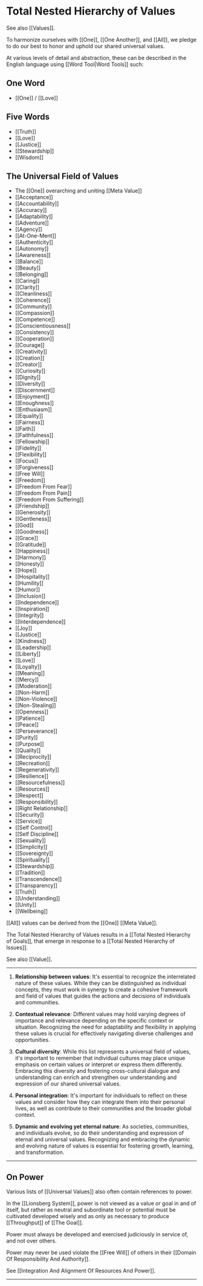 # Total Nested Hierarchy of Values

See also [[Values]]. 

To harmonize ourselves with [[One]], [[One Another]], and [[All]], we pledge to do our best to honor and uphold our shared universal values. 

At various levels of detail and abstraction, these can be described in the English language using [[Word Tool|Word Tools]] such: 

## One Word

- [[One]] / [[Love]]  

## Five Words

- [[Truth]]  
- [[Love]]  
- [[Justice]]  
- [[Stewardship]]  
- [[Wisdom]]  

## The Universal Field of Values

- The [[One]] overarching and uniting [[Meta Value]] 
- [[Acceptance]]  
- [[Accountability]] 
- [[Accuracy]]  
- [[Adaptability]]  
- [[Adventure]]  
- [[Agency]]  
- [[At-One-Ment]]  
- [[Authenticity]]  
- [[Autonomy]]  
- [[Awareness]]  
- [[Balance]]
- [[Beauty]]  
- [[Belonging]]  
- [[Caring]] 
- [[Clarity]] 
- [[Cleanliness]]  
- [[Coherence]]  
- [[Community]]  
- [[Compassion]]  
- [[Competence]]  
- [[Conscientiousness]] 
- [[Consistency]] 
- [[Cooperation]] 
- [[Courage]]  
- [[Creativity]]  
- [[Creation]]  
- [[Creator]]  
- [[Curiosity]]  
- [[Dignity]]  
- [[Diversity]]
- [[Discernment]]  
- [[Enjoyment]]  
- [[Enoughness]]  
- [[Enthusiasm]]  
- [[Equality]]  
- [[Fairness]] 
- [[Faith]]  
- [[Faithfulness]]  
- [[Fellowship]]  
- [[Fidelity]]  
- [[Flexibility]] 
- [[Focus]] 
- [[Forgiveness]]  
- [[Free Will]]  
- [[Freedom]]  
- [[Freedom From Fear]]  
- [[Freedom From Pain]]  
- [[Freedom From Suffering]]  
- [[Friendship]]  
- [[Generosity]]  
- [[Gentleness]]  
- [[God]]  
- [[Goodness]]  
- [[Grace]]
- [[Gratitude]]  
- [[Happiness]]  
- [[Harmony]]  
- [[Honesty]]  
- [[Hope]]  
- [[Hospitality]]  
- [[Humility]]  
- [[Humor]]  
- [[Inclusion]] 
- [[Independence]]  
- [[Inspiration]]  
- [[Integrity]] 
- [[Interdependence]]  
- [[Joy]]  
- [[Justice]] 
- [[Kindness]]  
- [[Leadership]]  
- [[Liberty]]  
- [[Love]]
- [[Loyalty]]  
- [[Meaning]]  
- [[Mercy]]  
- [[Moderation]]  
- [[Non-Harm]]  
- [[Non-Violence]]  
- [[Non-Stealing]]  
- [[Openness]]  
- [[Patience]]  
- [[Peace]]  
- [[Perseverance]]  
- [[Purity]]  
- [[Purpose]]  
- [[Quality]]  
- [[Reciprocity]]  
- [[Recreation]]  
- [[Regenerativity]]  
- [[Resilience]] 
- [[Resourcefulness]]  
- [[Resources]]  
- [[Respect]]  
- [[Responsibility]]  
- [[Right Relationship]]  
- [[Security]]  
- [[Service]]  
- [[Self Control]]  
- [[Self Discipline]]  
- [[Sexuality]]  
- [[Simplicity]]  
- [[Sovereignty]] 
- [[Spirituality]]  
- [[Stewardship]]  
- [[Tradition]]  
- [[Transcendence]]  
- [[Transparency]] 
- [[Truth]] 
- [[Understanding]]  
- [[Unity]] 
- [[Wellbeing]]  

[[All]] values can be derived from the [[One]] [[Meta Value]]. 

The Total Nested Hierarchy of Values results in a [[Total Nested Hierarchy of Goals]], that emerge in response to a [[Total Nested Hierarchy of Issues]]. 

See also [[Value]]. 

___
1.  **Relationship between values**: It's essential to recognize the interrelated nature of these values. While they can be distinguished as individual concepts, they must work in synergy to create a cohesive framework and field of values that guides the actions and decisions of individuals and communities.
    
2.  **Contextual relevance**: Different values may hold varying degrees of importance and relevance depending on the specific context or situation. Recognizing the need for adaptability and flexibility in applying these values is crucial for effectively navigating diverse challenges and opportunities.
    
3.  **Cultural diversity**: While this list represents a universal field of values, it's important to remember that individual cultures may place unique emphasis on certain values or interpret or express them differently. Embracing this diversity and fostering cross-cultural dialogue and understanding can enrich and strengthen our understanding and expression of our shared universal values.
    
4.  **Personal integration**: It's important for individuals to reflect on these values and consider how they can integrate them into their personal lives, as well as contribute to their communities and the broader global context.
    
5.  **Dynamic and evolving yet eternal nature**: As societies, communities, and individuals evolve, so do their understanding and expression of eternal and universal values. Recognizing and embracing the dynamic and evolving nature of values is essential for fostering growth, learning, and transformation.
___

## On Power

Various lists of [[Universal Values]] also often contain references to power. 

In the [[Lionsberg System]], power is not viewed as a value or goal in and of itself, but rather as neutral and subordinate tool or potential  must be cultivated developed wisely and as only as necessary to produce [[Throughput]] of [[The Goal]]. 

Power must always be developed and exercised judiciously in service of, and not over others. 

Power may never be used violate the [[Free Will]] of others in their [[Domain Of Responsibility And Authority]].  

See [[Integration And Alignment Of Resources And Power]]. 
____

